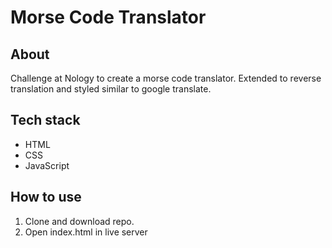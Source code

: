 # Morse Code Translator

## About
Challenge at Nology to create a morse code translator. Extended to reverse translation and styled similar to google translate.

## Tech stack
* HTML
* CSS
* JavaScript

## How to use
1. Clone and download repo.
2. Open index.html in live server
